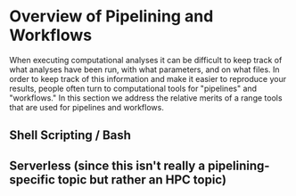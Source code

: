 # Overview of Pipelining and Workflows
When executing computational analyses it can be difficult to keep track of what
analyses have been run, with what parameters, and on what files. In order to keep
track of this information and make it easier to reproduce your results, people
often turn to computational tools for "pipelines" and "workflows." In this section
we address the relative merits of a range tools that are used for pipelines and workflows.
## Shell Scripting / Bash
## Serverless (since this isn't really a pipelining-specific topic but rather an HPC topic)
